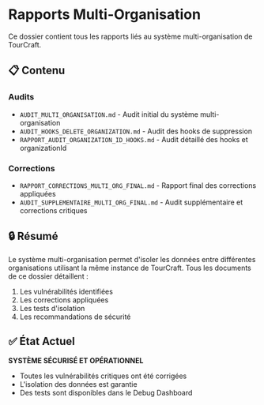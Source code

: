 # Rapports Multi-Organisation

Ce dossier contient tous les rapports liés au système multi-organisation de TourCraft.

## 📋 Contenu

### Audits
- `AUDIT_MULTI_ORGANISATION.md` - Audit initial du système multi-organisation
- `AUDIT_HOOKS_DELETE_ORGANIZATION.md` - Audit des hooks de suppression
- `RAPPORT_AUDIT_ORGANIZATION_ID_HOOKS.md` - Audit détaillé des hooks et organizationId

### Corrections
- `RAPPORT_CORRECTIONS_MULTI_ORG_FINAL.md` - Rapport final des corrections appliquées
- `AUDIT_SUPPLEMENTAIRE_MULTI_ORG_FINAL.md` - Audit supplémentaire et corrections critiques

## 🔒 Résumé

Le système multi-organisation permet d'isoler les données entre différentes organisations utilisant la même instance de TourCraft. Tous les documents de ce dossier détaillent :

1. Les vulnérabilités identifiées
2. Les corrections appliquées
3. Les tests d'isolation
4. Les recommandations de sécurité

## ✅ État Actuel

**SYSTÈME SÉCURISÉ ET OPÉRATIONNEL**

- Toutes les vulnérabilités critiques ont été corrigées
- L'isolation des données est garantie
- Des tests sont disponibles dans le Debug Dashboard